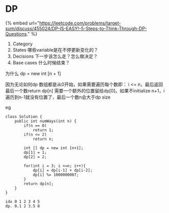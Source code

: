 # DP

{% embed url="https://leetcode.com/problems/target-sum/discuss/455024/DP-IS-EASY!-5-Steps-to-Think-Through-DP-Questions." %}

1. Category&#x20;
2. States 哪些variable是在不停更新变化的？
3. Decisions  下一步该怎么走？怎么做决定？
4. Base cases  什么时候结束？



为什么 dp = new int \[n + 1]

因为无论如何dp 数组都是从0开始，如果需要遍历每个数即： i <= n，最后返回最后一个数return dp\[n] 需要一个额外的位置留给dp\[0]。如果不initialize n+1，i遍历到n-1就没有位置了，最后一个数n会大于dp size

eg

```
class Solution {
    public int numWays(int n) {
        if(n == 0)
            return 1;
        if(n <= 2)
            return n;

        int [] dp = new int [n+1];
        dp[1] = 1;
        dp[2] = 2;

        for(int i = 3; i <=n; i++){
            dp[i] = dp[i-1] + dp[i-2];
            dp[i] %= 1000000007;
        }
        return dp[n];
    }
}

idx 0 1 2 3 4 5
dp. 0.1 2 3.5 8
```
